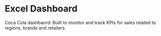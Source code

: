 # Excel Dashboard

Coca Cola dashbaord: Built to monitor and track KPIs for sales related to regions, brands and retailers.
